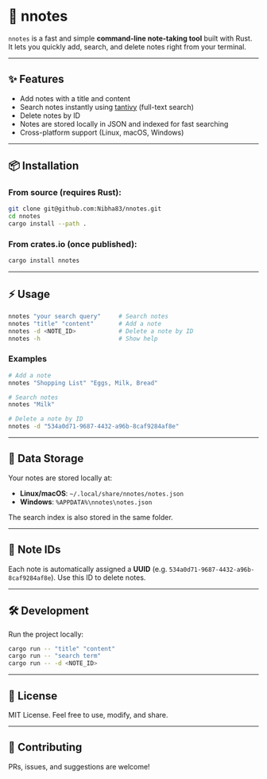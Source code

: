 # 📝 nnotes

`nnotes` is a fast and simple **command-line note-taking tool** built with Rust.  
It lets you quickly add, search, and delete notes right from your terminal.  

---

## ✨ Features

- Add notes with a title and content  
- Search notes instantly using [tantivy](https://github.com/quickwit-oss/tantivy) (full-text search)  
- Delete notes by ID  
- Notes are stored locally in JSON and indexed for fast searching  
- Cross-platform support (Linux, macOS, Windows)  

---

## 📦 Installation

### From source (requires Rust):
```bash
git clone git@github.com:Nibha83/nnotes.git
cd nnotes
cargo install --path .
````

### From crates.io (once published):

```bash
cargo install nnotes
```

---

## ⚡ Usage

```bash
nnotes "your search query"     # Search notes
nnotes "title" "content"       # Add a note
nnotes -d <NOTE_ID>            # Delete a note by ID
nnotes -h                      # Show help
```

### Examples

```bash
# Add a note
nnotes "Shopping List" "Eggs, Milk, Bread"

# Search notes
nnotes "Milk"

# Delete a note by ID
nnotes -d "534a0d71-9687-4432-a96b-8caf9284af8e"
```

---

## 📂 Data Storage

Your notes are stored locally at:

* **Linux/macOS**: `~/.local/share/nnotes/notes.json`
* **Windows**: `%APPDATA%\nnotes\notes.json`

The search index is also stored in the same folder.

---

## 🔑 Note IDs

Each note is automatically assigned a **UUID** (e.g. `534a0d71-9687-4432-a96b-8caf9284af8e`).
Use this ID to delete notes.

---

## 🛠 Development

Run the project locally:

```bash
cargo run -- "title" "content"
cargo run -- "search term"
cargo run -- -d <NOTE_ID>
```

---

## 📜 License

MIT License.
Feel free to use, modify, and share.

---

## 🙌 Contributing

PRs, issues, and suggestions are welcome!

